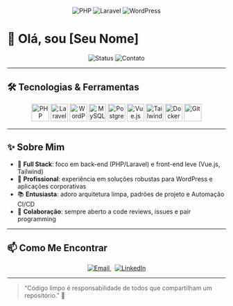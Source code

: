 <!-- Banner -->
<p align="center">
  <img src="https://img.shields.io/badge/PHP-%23777BB4.svg?logo=php&style=for-the-badge" alt="PHP"/>
  <img src="https://img.shields.io/badge/Laravel-%23FF2D20.svg?logo=laravel&style=for-the-badge" alt="Laravel"/>
  <img src="https://img.shields.io/badge/WordPress-%231878BE.svg?logo=wordpress&style=for-the-badge" alt="WordPress"/>
</p>

# 👋 Olá, sou [Seu Nome]

<div align="center">
  <img src="https://img.shields.io/badge/Status-Ativo-green.svg?style=for-the-badge" alt="Status"/>
  <img src="https://img.shields.io/badge/Contato-mail%40exemplo.com-blue.svg?style=for-the-badge" alt="Contato"/>
</div>

---

## 🛠 Tecnologias & Ferramentas

<p align="center">
  <img src="https://img.shields.io/badge/Language-PHP-blue?style=for-the-badge&logo=php" alt="PHP" height="40"/>
  <img src="https://img.shields.io/badge/Framework-Laravel-red?style=for-the-badge&logo=laravel" alt="Laravel" height="40"/>
  <img src="https://img.shields.io/badge/CMS-WordPress-blue?style=for-the-badge&logo=wordpress" alt="WordPress" height="40"/>
  <img src="https://img.shields.io/badge/DB-MySQL-orange?style=for-the-badge&logo=mysql" alt="MySQL" height="40"/>
  <img src="https://img.shields.io/badge/DB-PostgreSQL-blue?style=for-the-badge&logo=postgresql" alt="PostgreSQL" height="40"/>
  <img src="https://img.shields.io/badge/Frontend-Vue.js-green?style=for-the-badge&logo=vue.js" alt="Vue.js" height="40"/>
  <img src="https://img.shields.io/badge/CSS-Tailwind%20CSS-indigo?style=for-the-badge&logo=tailwind-css" alt="Tailwind" height="40"/>
  <img src="https://img.shields.io/badge/DevOps-Docker-blue?style=for-the-badge&logo=docker" alt="Docker" height="40"/>
  <img src="https://img.shields.io/badge/VCS-Git-black?style=for-the-badge&logo=git" alt="Git" height="40"/>
</p>

---

## ✨ Sobre Mim

- 🎯 **Full Stack**: foco em back-end (PHP/Laravel) e front-end leve (Vue.js, Tailwind)  
- 💼 **Profissional**: experiência em soluções robustas para WordPress e aplicações corporativas  
- 📚 **Entusiasta**: adoro arquitetura limpa, padrões de projeto e Automação CI/CD  
- 🤝 **Colaboração**: sempre aberto a code reviews, issues e pair programming

---

## 📫 Como Me Encontrar

<p align="center">
  <a href="mailto:mail@exemplo.com">
    <img src="https://img.shields.io/badge/Email-mail@exemplo.com-red?style=for-the-badge&logo=gmail" alt="Email"/>
  </a>
  &nbsp;
  <a href="https://linkedin.com/in/seunome">
    <img src="https://img.shields.io/badge/LinkedIn-seunome-blue?style=for-the-badge&logo=linkedin" alt="LinkedIn"/>
  </a>
</p>

---

> “Código limpo é responsabilidade de todos que compartilham um repositório.” 🚀  
